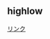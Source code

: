 ## highlow

[リンク](https://shimonomasakiynu-streamlit-practice-shim-cards-games-app-m5is2y.streamlit.app/High_and_Low)